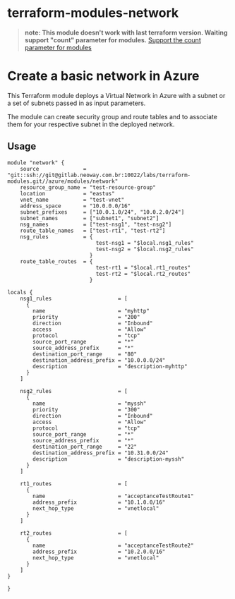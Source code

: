 # terraform-modules-network #

> __note: This module doesn't work with last terraform version. Waiting support "count" parameter for modules.__
> [Support the count parameter for modules](https://github.com/hashicorp/terraform/issues/953)

Create a basic network in Azure
==============================================================================

This Terraform module deploys a Virtual Network in Azure with a subnet or a set of subnets passed in as input parameters.

The module can create security group and route tables and to associate them for your respective subnet in the deployed network.

Usage
-----

```hcl
module "network" {
    source              = "git::ssh://git@gitlab.neoway.com.br:10022/labs/terraform-modules.git//azure/modules/network"
    resource_group_name = "test-resource-group"
    location            = "eastus"
    vnet_name           = "test-vnet"
    address_space       = "10.0.0.0/16"
    subnet_prefixes     = ["10.0.1.0/24", "10.0.2.0/24"]
    subnet_names        = ["subnet1", "subnet2"]
    nsg_names           = ["test-nsg1", "test-nsg2"]
    route_table_names   = ["test-rt1", "test-rt2"]
    nsg_rules           = {
                            test-nsg1 = "$local.nsg1_rules"
                            test-nsg2 = "$local.nsg2_rules"
                          }
    route_table_routes  = {
                            test-rt1 = "$local.rt1_routes"
                            test-rt2 = "$local.rt2_routes"
                          }

locals {
    nsg1_rules                     = [
      {
        name                       = "myhttp"
        priority                   = "200"
        direction                  = "Inbound"
        access                     = "Allow"
        protocol                   = "tcp"
        source_port_range          = "*"
        source_address_prefix      = "*"
        destination_port_range     = "80"
        destination_address_prefix = "10.0.0.0/24"
        description                = "description-myhttp"
      }
    ]

    nsg2_rules                     = [
      {
        name                       = "myssh"
        priority                   = "300"
        direction                  = "Inbound"
        access                     = "Allow"
        protocol                   = "tcp"
        source_port_range          = "*"
        source_address_prefix      = "*"
        destination_port_range     = "22"
        destination_address_prefix = "10.31.0.0/24"
        description                = "description-myssh"
      }
    ]

    rt1_routes                     = [
      {
        name                       = "acceptanceTestRoute1"
        address_prefix             = "10.1.0.0/16"
        next_hop_type              = "vnetlocal"
      }
    ]

    rt2_routes                     = [
      {
        name                       = "acceptanceTestRoute2"
        address_prefix             = "10.2.0.0/16"
        next_hop_type              = "vnetlocal"
      }
    ]
}

}
```

